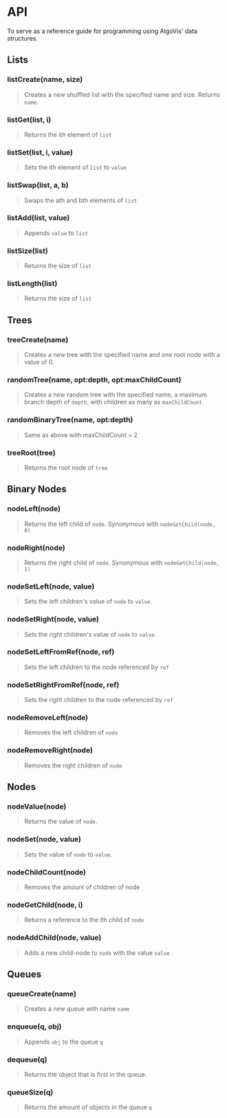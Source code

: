 # API

To serve as a reference guide for programming using AlgoVis' data structures.

## Lists

### listCreate(name, size)

>Creates a new shuffled list with the specified name and size. Returns `name`.

### listGet(list, i)

>Returns the ith element of `list`

### listSet(list, i, value)

>Sets the ith element of `list` to `value`

### listSwap(list, a, b)

>Swaps the ath and bth elements of `list`

### listAdd(list, value)

>Appends `value` to `list`

### listSize(list)

>Returns the size of `list`

### listLength(list)

>Returns the size of `list`

## Trees

### treeCreate(name)

>Creates a new tree with the specified name and one root node with a value of 0.

### randomTree(name, opt:depth, opt:maxChildCount)

>Creates a new random tree with the specified name, a maximum branch depth of `depth`, with children as many as `maxChildCount`.

### randomBinaryTree(name, opt:depth)

>Same as above with maxChildCount = 2

### treeRoot(tree)

>Returns the root node of `tree`

## Binary Nodes

### nodeLeft(node)

>Returns the left child of `node`. Synonymous with `nodeGetChild(node, 0)`

### nodeRight(node)

>Returns the right child of `node`. Synonymous with `nodeGetChild(node, 1)`

### nodeSetLeft(node, value)

>Sets the left children's value of `node` to `value`.

### nodeSetRight(node, value)

>Sets the right children's value of `node` to `value`.

### nodeSetLeftFromRef(node, ref)

>Sets the left children to the node referenced by `ref`

### nodeSetRightFromRef(node, ref)

>Sets the right children to the node referenced by `ref`

### nodeRemoveLeft(node)

>Removes the left children of `node`

### nodeRemoveRight(node)

>Removes the right children of `node`

## Nodes

### nodeValue(node)

>Returns the value of `node`.

### nodeSet(node, value)

>Sets the value of `node` to `value`.

### nodeChildCount(node)

>Removes the amount of children of node

### nodeGetChild(node, i)

>Returns a reference to the ith child of `node`

### nodeAddChild(node, value)

>Adds a new child-node to `node` with the value `value`

## Queues


### queueCreate(name)

>Creates a new queue with name `name`

### enqueue(q, obj)

>Appends `obj` to the queue `q`

### dequeue(q)

>Returns the object that is first in the queue.

### queueSize(q)

>Returns the amount of objects in the queue `q`
